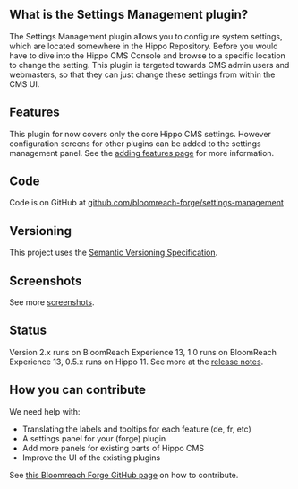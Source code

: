 
## What is the Settings Management plugin?

The Settings Management plugin allows you to configure system settings, which are located somewhere in the Hippo Repository.
Before you would have to dive into the Hippo CMS Console and browse to a specific location to change the setting.
This plugin is targeted towards CMS admin users and webmasters, so that they can just change these settings from within the CMS UI.

## Features

This plugin for now covers only the core Hippo CMS settings. However configuration screens for other plugins can be added
to the settings management panel. See the [adding features page](adding-features.html) for more information.

## Code

Code is on GitHub at [github.com/bloomreach-forge/settings-management](https://github.com/bloomreach-forge/settings-management)  

## Versioning

This project uses the [Semantic Versioning Specification](http://semver.org/).

## Screenshots

See more [screenshots](screenshots.html).

## Status

Version 2.x runs on BloomReach Experience 13, 1.0 runs on BloomReach Experience 13, 0.5.x runs on Hippo 11. 
See more at the [release notes](release-notes.html).  

## How you can contribute
We need help with:
- Translating the labels and tooltips for each feature (de, fr, etc)
- A settings panel for your (forge) plugin
- Add more panels for existing parts of Hippo CMS
- Improve the UI of the existing plugins

See [this Bloomreach Forge GitHub page](https://bloomreach-forge.github.io/development.html) on how to contribute.